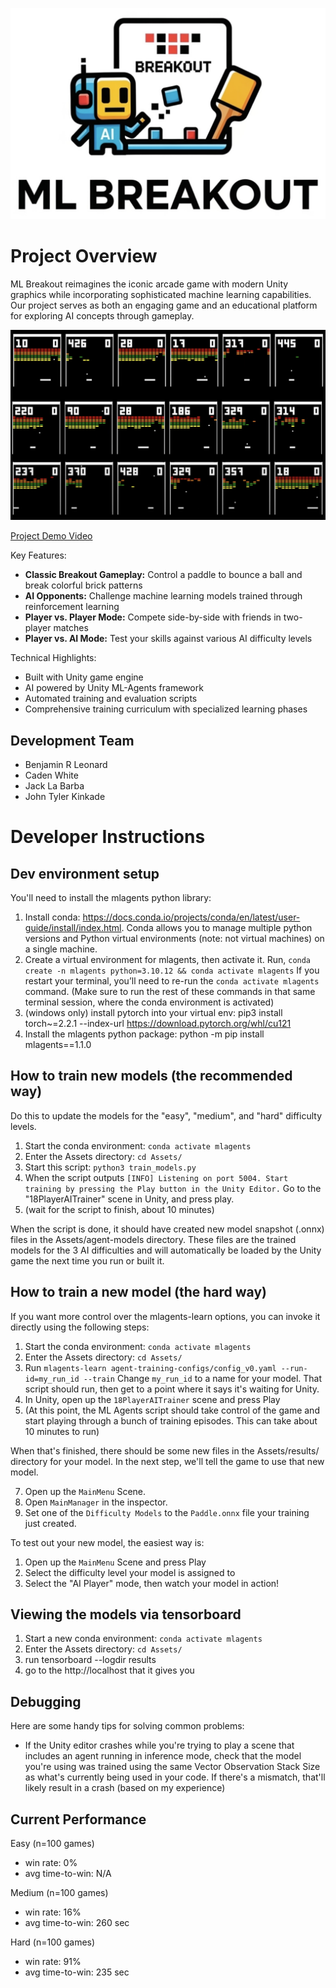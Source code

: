 ![ml breakout logo](ml-breakout-logo.png)

# Project Overview
ML Breakout reimagines the iconic arcade game with modern Unity graphics while incorporating sophisticated machine learning capabilities. Our project serves as both an engaging game and an educational platform for exploring AI concepts through gameplay.

![ML Breakout training session screenshot](docs/images/training-screenshot.png)

[Project Demo Video](https://youtu.be/9Wiy9EaTTJw)

Key Features:
* **Classic Breakout Gameplay:** Control a paddle to bounce a ball and break colorful brick patterns
* **AI Opponents:** Challenge machine learning models trained through reinforcement learning
* **Player vs. Player Mode:** Compete side-by-side with friends in two-player matches
* **Player vs. AI Mode:** Test your skills against various AI difficulty levels

Technical Highlights:
* Built with Unity game engine
* AI powered by Unity ML-Agents framework
* Automated training and evaluation scripts
* Comprehensive training curriculum with specialized learning phases

## Development Team

* Benjamin R Leonard
* Caden White
* Jack La Barba
* John Tyler Kinkade

# Developer Instructions
## Dev environment setup

You'll need to install the mlagents python library:
1. Install conda: https://docs.conda.io/projects/conda/en/latest/user-guide/install/index.html. Conda allows you to manage multiple python versions and Python virtual environments (note: not virtual machines) on a single machine.
2. Create a virtual environment for mlagents, then activate it. Run, `conda create -n mlagents python=3.10.12 && conda activate mlagents` If you restart your terminal, you’ll need to re-run the `conda activate mlagents` command.
(Make sure to run the rest of these commands in that same terminal session, where the conda environment is activated)
3. (windows only) install pytorch into your virtual env: pip3 install torch~=2.2.1 --index-url https://download.pytorch.org/whl/cu121
4. Install the mlagents python package: python -m pip install mlagents==1.1.0


## How to train new models (the recommended way)

Do this to update the models for the "easy", "medium", and "hard" difficulty levels.

1. Start the conda environment: `conda activate mlagents`
2. Enter the Assets directory: `cd Assets/`
2. Start this script: `python3 train_models.py`  
3. When the script outputs `[INFO] Listening on port 5004. Start training by pressing the Play button in the Unity Editor.` 
   Go to the "18PlayerAITrainer" scene in Unity, and press play.
4. (wait for the script to finish, about 10 minutes)

When the script is done, it should have created new model snapshot (.onnx) files in the 
Assets/agent-models directory. These files are the trained models for the 3 AI difficulties and will
automatically be loaded by the Unity game the next time you run or built it.

## How to train a new model (the hard way)

If you want more control over the mlagents-learn options, you can invoke it directly using the following steps:

1. Start the conda environment: `conda activate mlagents`
2. Enter the Assets directory: `cd Assets/`
3. Run `mlagents-learn agent-training-configs/config_v0.yaml --run-id=my_run_id --train` Change `my_run_id` to a name for your model. That script should run, then get to a point where it says it's waiting for Unity.
4. In Unity, open up the `18PlayerAITrainer` scene and press Play
5. (At this point, the ML Agents script should take control of the game and start playing through a bunch of training episodes. This can take about 10 minutes to run)

When that's finished, there should be some new files in the Assets/results/ directory for your model. In the next step, we'll tell the game to use that new model.

7. Open up the `MainMenu` Scene.
8. Open `MainManager` in the inspector.
9. Set one of the `Difficulty Models` to the `Paddle.onnx` file your training just created.

To test out your new model, the easiest way is:

1. Open up the `MainMenu` Scene and press Play
2. Select the difficulty level your model is assigned to
3. Select the "AI Player" mode, then watch your model in action!

## Viewing the models via tensorboard

1. Start a new conda environment: `conda activate mlagents`
2. Enter the Assets directory: `cd Assets/`
3. run tensorboard --logdir results
4. go to the http://localhost that it gives you

## Debugging

Here are some handy tips for solving common problems:

* If the Unity editor crashes while you're trying to play a scene that includes an agent running in inference mode, check that the model you're using was trained using the same Vector Observation Stack Size as what's currently being used in your code. If there's a mismatch, that'll likely result in a crash (based on my experience)


## Current Performance

Easy (n=100 games)
* win rate: 0%
* avg time-to-win: N/A


Medium (n=100 games)
* win rate: 16%
* avg time-to-win: 260 sec

Hard (n=100 games)
* win rate: 91%
* avg time-to-win: 235 sec